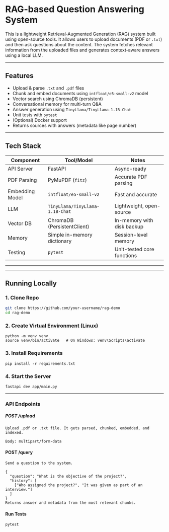 # RAG-based Question Answering System

This is a lightweight Retrieval-Augmented Generation (RAG) system built using open-source tools. It allows users to upload documents (PDF or `.txt`) and then ask questions about the content. The system fetches relevant information from the uploaded files and generates context-aware answers using a local LLM.

---

## Features

- Upload & parse `.txt` and `.pdf` files
- Chunk and embed documents using `intfloat/e5-small-v2` model
- Vector search using ChromaDB (persistent)
- Conversational memory for multi-turn Q&A
- Answer generation using `TinyLlama/TinyLlama-1.1B-Chat`
- Unit tests with `pytest`
- (Optional) Docker support
- Returns sources with answers (metadata like page number)

---

## Tech Stack

| Component         | Tool/Model                         | Notes                        |
|------------------|-------------------------------------|------------------------------|
| API Server        | FastAPI                            | Async-ready                  |
| PDF Parsing       | PyMuPDF (`fitz`)                   | Accurate PDF parsing         |
| Embedding Model   | `intfloat/e5-small-v2`             | Fast and accurate            |
| LLM               | `TinyLlama/TinyLlama-1.1B-Chat`    | Lightweight, open-source     |
| Vector DB         | ChromaDB (PersistentClient)        | In-memory with disk backup   |
| Memory            | Simple in-memory dictionary        | Session-level memory         |
| Testing           | `pytest`                           | Unit-tested core functions   |

---


---

## Running Locally

### 1. Clone Repo

```bash
git clone https://github.com/your-username/rag-demo
cd rag-demo
```

### 2. Create Virtual Environment (Linux)

```
python -m venv venv
source venv/bin/activate   # On Windows: venv\Scripts\activate
```


### 3. Install Requirements
```
pip install -r requirements.txt
```

### 4. Start the Server
```
fastapi dev app/main.py
```

---


### API Endpoints

##### POST /upload
```
Upload .pdf or .txt file. It gets parsed, chunked, embedded, and indexed.

Body: multipart/form-data
```

#### POST /query
```
Send a question to the system.

{
  "question": "What is the objective of the project?",
  "history": [
    ["Who assigned the project?", "It was given as part of an interview."]
  ]
}
Returns answer and metadata from the most relevant chunks.
```

#### Run Tests
```
pytest
```
